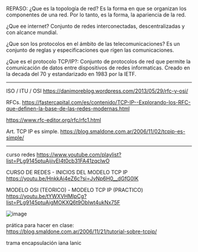 REPASO: 
¿Que es la topología de red?
    Es la forma en que se organizan los componentes de una red. Por lo tanto, es la forma, la apariencia de la red.

¿Que ee internet?
  Conjunto de redes interconectadas, descentralizadas y con alcance mundial. 

¿Que son los protocolos en el ámbito de las telecomunicaciones? 
    Es un conjunto de reglas y especificaciones que rígen las comunicaciones.

¿Que es el protocolo TCP/IP?: Conjunto de protocolos de red que permite la comunicación de datos entre dispositivos de redes informaticas. Creado en la decada del 70 y estandarizado en 1983 por la IETF. 


___ 


ISO / ITU / OSI 
https://danimoreblog.wordpress.com/2013/05/29/rfc-y-osi/

RFCs. 
https://fastercapital.com/es/contenido/TCP-IP--Explorando-los-RFC-que-definen-la-base-de-las-redes-modernas.html

https://www.rfc-editor.org/rfc/rfc1.html

Art. TCP IP es simple. 
https://blog.smaldone.com.ar/2006/11/02/tcpip-es-simple/

___

curso redes
https://www.youtube.com/playlist?list=PLg9145ptuAijivEI4t0cb31FA41zqclwO

CURSO DE REDES - INICIOS DEL MODELO TCP IP
https://youtu.be/HnkkAi4eZ6c?si=JvNp6H0__dGfG0IK

MODELO OSI (TEORICO) - MODELO TCP IP (PRACTICO)
https://youtu.be/tYWXVHMlpCg?list=PLg9145ptuAigMOKXQ6t9ObIwt4ukNx75F

![image](https://github.com/lole-s/Testing-QA-CUAC/assets/84929029/7213e8d3-8b8c-49dd-b114-a315b0e7c805)

prática para hacer en clase: 
https://blog.smaldone.com.ar/2006/11/21/tutorial-sobre-tcpip/


trama 
encapsulación
iana 
lanic 

